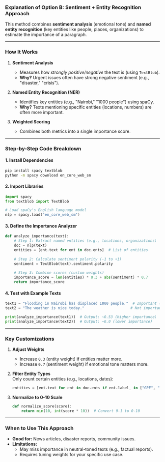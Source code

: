 ### **Explanation of Option B: Sentiment + Entity Recognition Approach**  
This method combines **sentiment analysis** (emotional tone) and **named entity recognition** (key entities like people, places, organizations) to estimate the importance of a paragraph.  

---

### **How It Works**
1. **Sentiment Analysis**  
   - Measures how *strongly positive/negative* the text is (using `TextBlob`).  
   - **Why?** Urgent issues often have strong negative sentiment (e.g., "disaster," "crisis").  

2. **Named Entity Recognition (NER)**  
   - Identifies key entities (e.g., "Nairobi," "1000 people") using spaCy.  
   - **Why?** Texts mentioning specific entities (locations, numbers) are often more important.  

3. **Weighted Scoring**  
   - Combines both metrics into a single importance score.  

---

### **Step-by-Step Code Breakdown**
#### **1. Install Dependencies**
```bash
pip install spacy textblob
python -m spacy download en_core_web_sm
```

#### **2. Import Libraries**
```python
import spacy
from textblob import TextBlob

# Load spaCy's English language model
nlp = spacy.load("en_core_web_sm")
```

#### **3. Define the Importance Analyzer**
```python
def analyze_importance(text):
    # Step 1: Extract named entities (e.g., locations, organizations)
    doc = nlp(text)
    entities = [ent.text for ent in doc.ents]  # List of entities
    
    # Step 2: Calculate sentiment polarity (-1 to +1)
    sentiment = TextBlob(text).sentiment.polarity
    
    # Step 3: Combine scores (custom weights)
    importance_score = len(entities) * 0.3 + abs(sentiment) * 0.7
    return importance_score
```

#### **4. Test with Example Texts**
```python
text1 = "Flooding in Nairobi has displaced 1000 people."  # Important (entity + negative sentiment)
text2 = "The weather is nice today."                     # Not important (no entity, neutral sentiment)

print(analyze_importance(text1))  # Output: ~0.53 (higher importance)
print(analyze_importance(text2))  # Output: ~0.0 (lower importance)
```

---

### **Key Customizations**
1. **Adjust Weights**  
   - Increase `0.3` (entity weight) if entities matter more.  
   - Increase `0.7` (sentiment weight) if emotional tone matters more.  

2. **Filter Entity Types**  
   Only count certain entities (e.g., locations, dates):
   ```python
   entities = [ent.text for ent in doc.ents if ent.label_ in ["GPE", "DATE", "CARDINAL"]]
   ```

3. **Normalize to 0-10 Scale**  
   ```python
   def normalize_score(score):
       return min(10, int(score * 10))  # Convert 0-1 to 0-10
   ```

---

### **When to Use This Approach**
- **Good for:** News articles, disaster reports, community issues.  
- **Limitations:**  
  - May miss importance in neutral-toned texts (e.g., factual reports).  
  - Requires tuning weights for your specific use case.  

